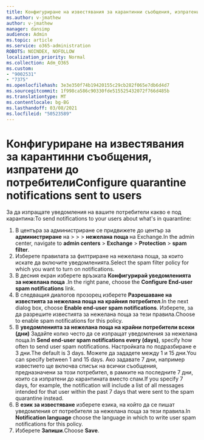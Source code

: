```yaml
---
title: Конфигуриране на известявания за карантинни съобщения, изпратени до потребители
ms.author: v-jmathew
author: v-jmathew
manager: dansimp
audience: Admin
ms.topic: article
ms.service: o365-administration
ROBOTS: NOINDEX, NOFOLLOW
localization_priority: Normal
ms.collection: Adm_O365
ms.custom:
- "9002531"
- "7375"
ms.openlocfilehash: 3e3e350f74b19420155c29cb282f065e7db6d4d7
ms.sourcegitcommit: 1f998ca586c90330fde515525432072f766d485b
ms.translationtype: MT
ms.contentlocale: bg-BG
ms.lasthandoff: 03/08/2021
ms.locfileid: "50523589"
---
```

# <a name="configure-quarantine-notifications-sent-to-users"></a><span data-ttu-id="90414-102">Конфигуриране на известявания за карантинни съобщения, изпратени до потребители</span><span class="sxs-lookup"><span data-stu-id="90414-102">Configure quarantine notifications sent to users</span></span>

<span data-ttu-id="90414-103">За да изпращате уведомления на вашите потребители какво е под карантина:</span><span class="sxs-lookup"><span data-stu-id="90414-103">To send notifications to your users about what's in quarantine:</span></span>

1. <span data-ttu-id="90414-104">В центъра за администриране се придвижете до център за **администриране** на  >    >    >  **нежелана поща** на Exchange.</span><span class="sxs-lookup"><span data-stu-id="90414-104">In the admin center, navigate to **admin centers** > **Exchange** > **Protection** > **spam filter**.</span></span>
2. <span data-ttu-id="90414-105">Изберете правилата за филтриране на нежелана поща, за които искате да включите уведомленията.</span><span class="sxs-lookup"><span data-stu-id="90414-105">Select the spam filter policy for which you want to turn on notifications.</span></span>
3. <span data-ttu-id="90414-106">В десния екран изберете връзката **Конфигурирай уведомленията за нежелана поща** .</span><span class="sxs-lookup"><span data-stu-id="90414-106">In the right pane, choose the **Configure End-user spam notifications** link.</span></span>
4. <span data-ttu-id="90414-107">В следващия диалогов прозорец изберете **Разрешаване на известията за нежелана поща на крайния потребител**.</span><span class="sxs-lookup"><span data-stu-id="90414-107">In the next dialog box, choose **Enable end-user spam notifications**.</span></span> <span data-ttu-id="90414-108">Изберете, за да разрешите известията за нежелана поща за тези правила.</span><span class="sxs-lookup"><span data-stu-id="90414-108">Choose to enable spam notifications for this policy.</span></span>
5. <span data-ttu-id="90414-109">В **уведомленията за нежелана поща на крайни потребители всеки (дни)** Задайте колко често да се изпращат уведомления за нежелана поща.</span><span class="sxs-lookup"><span data-stu-id="90414-109">In **Send end-user spam notifications every (days)**, specify how often to send user spam notifications.</span></span> <span data-ttu-id="90414-110">Настройката по подразбиране е 3 дни.</span><span class="sxs-lookup"><span data-stu-id="90414-110">The default is 3 days.</span></span> <span data-ttu-id="90414-111">Можете да зададете между 1 и 15 дни.</span><span class="sxs-lookup"><span data-stu-id="90414-111">You can specify between 1 and 15 days.</span></span> <span data-ttu-id="90414-112">Ако задавате 7 дни, например известието ще включва списък на всички съобщения, предназначени за този потребител, в рамките на последните 7 дни, които са изпратени до карантината вместо спам.</span><span class="sxs-lookup"><span data-stu-id="90414-112">If you specify 7 days, for example, the notification will include a list of all messages intended for that user within the past 7 days that were sent to the spam quarantine instead.</span></span>
6. <span data-ttu-id="90414-113">В **език за известяване** изберете езика, на който да се пишат уведомления от потребителя за нежелана поща за тези правила.</span><span class="sxs-lookup"><span data-stu-id="90414-113">In **Notification language** choose the language in which to write user spam notifications for this policy.</span></span>
7. <span data-ttu-id="90414-114">Изберете **Запиши**.</span><span class="sxs-lookup"><span data-stu-id="90414-114">Choose **Save**.</span></span>
